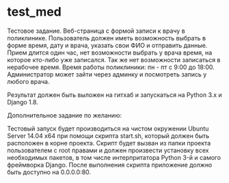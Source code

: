 # test_med
Тестовое задание.
Веб-страница с формой записи к врачу в поликлинике. Пользователь должен иметь возможность выбрать в форме время, дату и врача, указать свои ФИО и отправить данные. Прием длится один час, нет возможности выбрать у врача время, на которое кто-либо уже записался. Так же нет возможности записаться в нерабочее время. Время работы поликлиники: пн - пт с 9:00 до 18:00. Администратор может зайти через админку и посмотреть запись у любого врача.

Результат должен быть выложен на гитхаб и запускаться на Python 3.x и Django 1.8.

Дополнительное задание по желанию:

Тестовый запуск будет производиться на чистом окружении Ubuntu Server 14.04 x64 при помощи скрипта start.sh, который должен быть расположен в корне проекта. Скрипт будет вызван из папки проекта пользователем с root правами и должен произвести установку всех необходимых пакетов, в том числе интерпритатора Python 3-й и самого фреймворка Django. После выполнения скрипта приложение должно быть доступно на 0.0.0.0:80.
